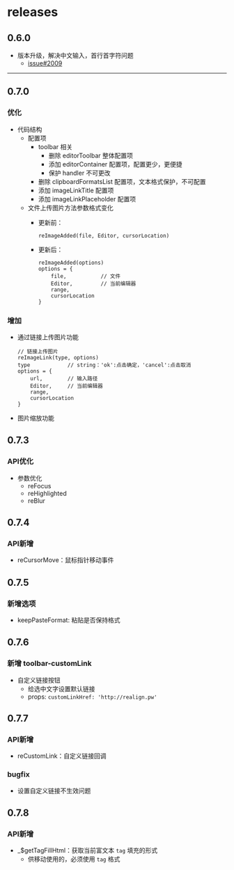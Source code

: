# releases

## 0.6.0

* 版本升级，解决中文输入，首行首字符问题
    * [issue#2009](https://github.com/quilljs/quill/issues/2009)

***

## 0.7.0

### 优化

* 代码结构
    * 配置项
        * toolbar 相关
            * 删除 editorToolbar 整体配置项
            * 添加 editorContainer 配置项，配置更少，更便捷
            * 保护 handler 不可更改
        * 删除 clipboardFormatsList 配置项，文本格式保护，不可配置
        * 添加 imageLinkTitle 配置项
        * 添加 imageLinkPlaceholder 配置项
    * 文件上传图片方法参数格式变化
        * 更新前：

            ```
            reImageAdded(file, Editor, cursorLocation)
            ```

       * 更新后：

            ```
            reImageAdded(options)
            options = {
                file,           // 文件
                Editor,         // 当前编辑器
                range,
                cursorLocation
            }
            ```
### 增加

* 通过链接上传图片功能

    ```
    // 链接上传图片
    reImageLink(type, options)
    type            // string：'ok':点击确定，'cancel':点击取消
    options = {
        url,        // 输入路径
        Editor,     // 当前编辑器
        range,
        cursorLocation
    }
    ```

* 图片缩放功能

## 0.7.3

### API优化

* 参数优化
  * reFocus
  * reHighlighted
  * reBlur

## 0.7.4

### API新增

* reCursorMove：鼠标指针移动事件

## 0.7.5

### 新增选项

* keepPasteFormat: 粘贴是否保持格式

## 0.7.6

### 新增 toolbar-customLink

* 自定义链接按钮
  * 给选中文字设置默认链接
  * props: `customLinkHref: 'http://realign.pw'`

## 0.7.7

### API新增

* reCustomLink：自定义链接回调

### bugfix

* 设置自定义链接不生效问题

## 0.7.8

### API新增

* _$getTagFillHtml：获取当前富文本 `tag` 填充的形式
  * 供移动使用的，必须使用 `tag` 格式